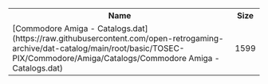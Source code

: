<table>
<tr><th>Name</th><th>Size</th></tr>
<tr><td>[Commodore Amiga - Catalogs.dat](https://raw.githubusercontent.com/open-retrogaming-archive/dat-catalog/main/root/basic/TOSEC-PIX/Commodore/Amiga/Catalogs/Commodore Amiga - Catalogs.dat)</td><td>1599</td></tr>
</table>
